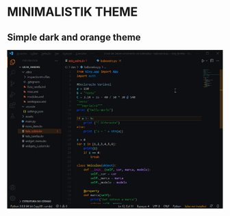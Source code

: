 # MINIMALISTIK THEME
## Simple dark and orange theme

![Example](https://github.com/leokist/minimalistik-theme/blob/ffff3ac899ef041c6f4a5ad36c1764dbb1248d97/minimalistik-theme/images/example.png)
